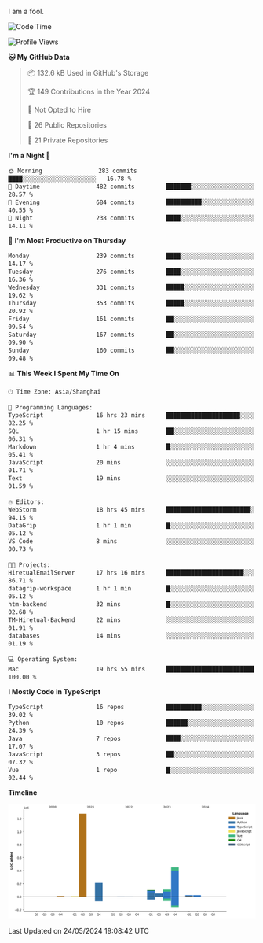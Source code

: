 I am a fool.

<!--START_SECTION:waka-->
![Code Time](http://img.shields.io/badge/Code%20Time-1%2C459%20hrs%2024%20mins-blue)

![Profile Views](http://img.shields.io/badge/Profile%20Views-0-blue)

**🐱 My GitHub Data** 

> 📦 132.6 kB Used in GitHub's Storage 
 > 
> 🏆 149 Contributions in the Year 2024
 > 
> 🚫 Not Opted to Hire
 > 
> 📜 26 Public Repositories 
 > 
> 🔑 21 Private Repositories 
 > 
**I'm a Night 🦉** 

```text
🌞 Morning                283 commits         ████░░░░░░░░░░░░░░░░░░░░░   16.78 % 
🌆 Daytime                482 commits         ███████░░░░░░░░░░░░░░░░░░   28.57 % 
🌃 Evening                684 commits         ██████████░░░░░░░░░░░░░░░   40.55 % 
🌙 Night                  238 commits         ████░░░░░░░░░░░░░░░░░░░░░   14.11 % 
```
📅 **I'm Most Productive on Thursday** 

```text
Monday                   239 commits         ████░░░░░░░░░░░░░░░░░░░░░   14.17 % 
Tuesday                  276 commits         ████░░░░░░░░░░░░░░░░░░░░░   16.36 % 
Wednesday                331 commits         █████░░░░░░░░░░░░░░░░░░░░   19.62 % 
Thursday                 353 commits         █████░░░░░░░░░░░░░░░░░░░░   20.92 % 
Friday                   161 commits         ██░░░░░░░░░░░░░░░░░░░░░░░   09.54 % 
Saturday                 167 commits         ██░░░░░░░░░░░░░░░░░░░░░░░   09.90 % 
Sunday                   160 commits         ██░░░░░░░░░░░░░░░░░░░░░░░   09.48 % 
```


📊 **This Week I Spent My Time On** 

```text
🕑︎ Time Zone: Asia/Shanghai

💬 Programming Languages: 
TypeScript               16 hrs 23 mins      █████████████████████░░░░   82.25 % 
SQL                      1 hr 15 mins        ██░░░░░░░░░░░░░░░░░░░░░░░   06.31 % 
Markdown                 1 hr 4 mins         █░░░░░░░░░░░░░░░░░░░░░░░░   05.41 % 
JavaScript               20 mins             ░░░░░░░░░░░░░░░░░░░░░░░░░   01.71 % 
Text                     19 mins             ░░░░░░░░░░░░░░░░░░░░░░░░░   01.59 % 

🔥 Editors: 
WebStorm                 18 hrs 45 mins      ████████████████████████░   94.15 % 
DataGrip                 1 hr 1 min          █░░░░░░░░░░░░░░░░░░░░░░░░   05.12 % 
VS Code                  8 mins              ░░░░░░░░░░░░░░░░░░░░░░░░░   00.73 % 

🐱‍💻 Projects: 
HiretualEmailServer      17 hrs 16 mins      ██████████████████████░░░   86.71 % 
datagrip-workspace       1 hr 1 min          █░░░░░░░░░░░░░░░░░░░░░░░░   05.12 % 
htm-backend              32 mins             █░░░░░░░░░░░░░░░░░░░░░░░░   02.68 % 
TM-Hiretual-Backend      22 mins             ░░░░░░░░░░░░░░░░░░░░░░░░░   01.91 % 
databases                14 mins             ░░░░░░░░░░░░░░░░░░░░░░░░░   01.19 % 

💻 Operating System: 
Mac                      19 hrs 55 mins      █████████████████████████   100.00 % 
```

**I Mostly Code in TypeScript** 

```text
TypeScript               16 repos            ██████████░░░░░░░░░░░░░░░   39.02 % 
Python                   10 repos            ██████░░░░░░░░░░░░░░░░░░░   24.39 % 
Java                     7 repos             ████░░░░░░░░░░░░░░░░░░░░░   17.07 % 
JavaScript               3 repos             ██░░░░░░░░░░░░░░░░░░░░░░░   07.32 % 
Vue                      1 repo              █░░░░░░░░░░░░░░░░░░░░░░░░   02.44 % 
```



**Timeline**

![Lines of Code chart](https://raw.githubusercontent.com/VeejaLiu/VeejaLiu/master/assets/bar_graph.png)


 Last Updated on 24/05/2024 19:08:42 UTC
<!--END_SECTION:waka-->
